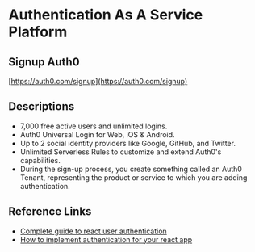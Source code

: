 # Authentication As A Service Platform

## Signup Auth0
[https://auth0.com/signup](https://auth0.com/signup)

## Descriptions
- 7,000 free active users and unlimited logins.
- Auth0 Universal Login for Web, iOS & Android.
- Up to 2 social identity providers like Google, GitHub, and Twitter.
- Unlimited Serverless Rules to customize and extend Auth0's capabilities.
- During the sign-up process, you create something called an Auth0 Tenant, representing the product or service to which you are adding authentication.

## Reference Links
- [Complete guide to react user authentication](https://auth0.com/blog/complete-guide-to-react-user-authentication)
- [How to implement authentication for your react app](https://medium.appbase.io/how-to-implement-authentication-for-your-react-app-cf09eef3bb0b)